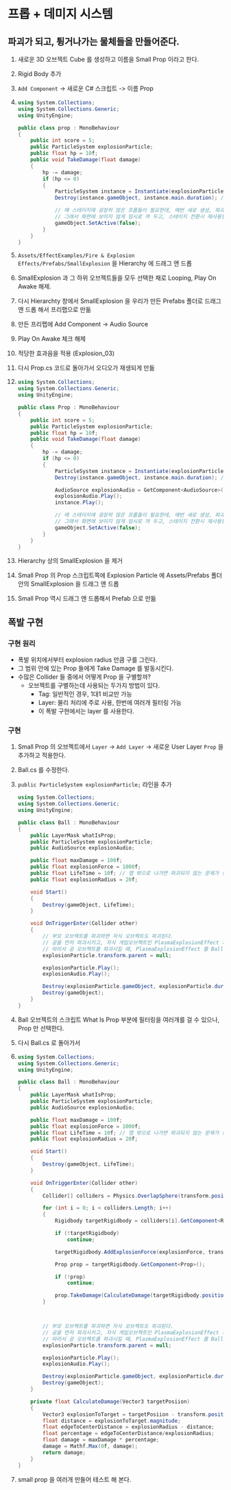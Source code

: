 # 프롭 + 데미지 시스템

## 파괴가 되고, 튕거나가는 물체들을 만들어준다.

1. 새로운 3D 오브젝트 Cube 를 생성하고 이름을 Small Prop 이라고 한다.

2. Rigid Body 추가

3. `Add Component` -> 새로운 C# 스크립트 -> 이름 Prop

4. ```c#
   using System.Collections;
   using System.Collections.Generic;
   using UnityEngine;
   
   public class prop : MonoBehaviour
   {
       public int score = 5;
       public ParticleSystem explosionParticle;
       public float hp = 10f;
       public void TakeDamage(float damage)
       {
           hp -= damage;
           if (hp <= 0)
           {
               ParticleSystem instance = Instantiate(explosionParticle, transform.position, transform.rotation);
               Destroy(instance.gameObject, instance.main.duration); // 재생이 다 되면 파괴한다. (메모리 낭비 방지)
   
               // 매 스테이지에 굉장히 많은 프롭들이 필요한데, 매번 새로 생성, 파괴 하면 렉이 많이 걸림.
               // 그래서 화면에 보이지 않게 임시로 꺼 두고, 스테이지 전환시 재사용한다.
               gameObject.SetActive(false);
           }
       }
   }
   
   ```

5. `Assets/EffectExamples/Fire & Explosion Effects/Prefabs/SmallExplosion` 을 Hierarchy 에 드래그 앤 드롭

6. SmallExplosion 과 그 하위 오브젝트들을 모두 선택한 채로 Looping, Play On Awake 해제.

7. 다시 Hierarchty 창에서 SmallExplosion 을 우리가 만든 Prefabs 폴더로 드래그 앤 드롭 해서 프리팹으로 만듦

8. 만든 프리펩에 Add Component -> Audio Source

9. Play On Awake 체크 해제

10. 적당한 효과음을 적용 (Explosion_03)

11. 다시 Prop.cs 코드로 돌아가서 오디오가 재생되게 만듦

12. ```c#
    using System.Collections;
    using System.Collections.Generic;
    using UnityEngine;
    
    public class Prop : MonoBehaviour
    {
        public int score = 5;
        public ParticleSystem explosionParticle;
        public float hp = 10f;
        public void TakeDamage(float damage)
        {
            hp -= damage;
            if (hp <= 0)
            {
                ParticleSystem instance = Instantiate(explosionParticle, transform.position, transform.rotation);
                Destroy(instance.gameObject, instance.main.duration); // 재생이 다 되면 파괴한다. (메모리 낭비 방지)
    
                AudioSource explosionAudio = GetComponent<AudioSource>();
                explosionAudio.Play();
                instance.Play();
    
                // 매 스테이지에 굉장히 많은 프롭들이 필요한데, 매번 새로 생성, 파괴 하면 렉이 많이 걸림.
                // 그래서 화면에 보이지 않게 임시로 꺼 두고, 스테이지 전환시 재사용한다.
                gameObject.SetActive(false);
            }
        }
    }
    
    ```

13. Hierarchy 상의 SmallExplosion 을 제거

14. Small Prop 의 Prop 스크립트쪽에 Explosion Particle 에 Assets/Prefabs 폴더안의 SmallExplosion 을 드래그 앤 드롭

15. Small Prop 역시 드래그 앤 드롭해서 Prefab 으로 만듦

## 폭발 구현

### 구현 원리

- 폭발 위치에서부터 explosion radius 만큼 구를 그린다.
- 그 범위 안에 있는 Prop 들에게 Take Damage 를 발동시킨다.
- 수많은 Collider 들 중에서 어떻게 Prop 을 구별할까?
  - 오브젝트를 구별하는데 사용되는 두가지 방법이 있다.
    - Tag: 일반적인 경우, 1대1 비교만 가능
    - Layer: 물리 처리에 주로 사용, 한번에 여러개 필터링 가능
    - 이 폭발 구현에서는 layer 를 사용한다.

### 구현

1. Small Prop 의 오브젝트에서 `Layer` -> `Add Layer` -> 새로운 User Layer `Prop` 을 추가하고 적용한다.

2. Ball.cs 를 수정한다.

3. `public ParticleSystem explosionParticle;` 라인을 추가

   ```c#
   using System.Collections;
   using System.Collections.Generic;
   using UnityEngine;
   
   public class Ball : MonoBehaviour
   {
       public LayerMask whatIsProp;
       public ParticleSystem explosionParticle;
       public AudioSource explosionAudio;
   
       public float maxDamage = 100f;
       public float explosionForce = 1000f;
       public float LifeTime = 10f; // 맵 밖으로 나가면 파괴되지 않는 문제가 생길 수 있으므로 수명을 제한한다.
       public float explosionRadius = 20f;
   
       void Start()
       {
           Destroy(gameObject, LifeTime);
       }
   
       void OnTriggerEnter(Collider other)
       {
           // 부모 오브젝트를 파괴하면 자식 오브젝트도 파괴된다.
           // 공을 먼저 파괴시키고, 자식 게임오브젝트인 PlasmaExplosionEffect 가 파괴되지 않게 해야 한다.
           // 따라서 공 오브젝트를 파괴시킬 때, PlasmaExplosionEffect 를 Ball 의 자식에서 해제시킨다.
           explosionParticle.transform.parent = null;
   
           explosionParticle.Play();
           explosionAudio.Play();
   
           Destroy(explosionParticle.gameObject, explosionParticle.duration); // 재생이 다 되면 파괴한다. (메모리 낭비 방지)
           Destroy(gameObject);
       }
   }
   
   ```

4. Ball 오브젝트의 스크립트 What Is Prop 부분에 필터링을 여러개를 걸 수 있으나, Prop 만 선택한다.

5. 다시 Ball.cs 로 돌아가서

6. ```c#
   using System.Collections;
   using System.Collections.Generic;
   using UnityEngine;
   
   public class Ball : MonoBehaviour
   {
       public LayerMask whatIsProp;
       public ParticleSystem explosionParticle;
       public AudioSource explosionAudio;
   
       public float maxDamage = 100f;
       public float explosionForce = 1000f;
       public float LifeTime = 10f; // 맵 밖으로 나가면 파괴되지 않는 문제가 생길 수 있으므로 수명을 제한한다.
       public float explosionRadius = 20f;
   
       void Start()
       {
           Destroy(gameObject, LifeTime);
       }
   
       void OnTriggerEnter(Collider other)
       {
           Collider[] colliders = Physics.OverlapSphere(transform.position, explosionRadius, whatIsProp);
   
           for (int i = 0; i < colliders.Length; i++)
           {
               Rigidbody targetRigidbody = colliders[i].GetComponent<Rigidbody>();
   
               if (!targetRigidbody)
                   continue;
   
               targetRigidbody.AddExplosionForce(explosionForce, transform.position, explosionRadius);
   
               Prop prop = targetRigidbody.GetComponent<Prop>();
   
               if (!prop)
                   continue;
   
               prop.TakeDamage(CalculateDamage(targetRigidbody.position));
           }
   
   
   
           // 부모 오브젝트를 파괴하면 자식 오브젝트도 파괴된다.
           // 공을 먼저 파괴시키고, 자식 게임오브젝트인 PlasmaExplosionEffect 가 파괴되지 않게 해야 한다.
           // 따라서 공 오브젝트를 파괴시킬 때, PlasmaExplosionEffect 를 Ball 의 자식에서 해제시킨다.
           explosionParticle.transform.parent = null;
   
           explosionParticle.Play();
           explosionAudio.Play();
   
           Destroy(explosionParticle.gameObject, explosionParticle.duration); // 재생이 다 되면 파괴한다. (메모리 낭비 방지)
           Destroy(gameObject);
       }
   
       private float CalculateDamage(Vector3 targetPosiion)
       {
           Vector3 explosionToTarget = targetPosiion - transform.position;
           float distance = explosionToTarget.magnitude;
           float edgeToCenterDistance = explosionRadius - distance;
           float percentage = edgeToCenterDistance/explosionRadius;
           float damage = maxDamage * percentage;
           damage = Mathf.Max(0f, damage);
           return damage;
       }
   }
   
   ```

7. small prop 을 여러개 만들어 테스트 해 본다.

